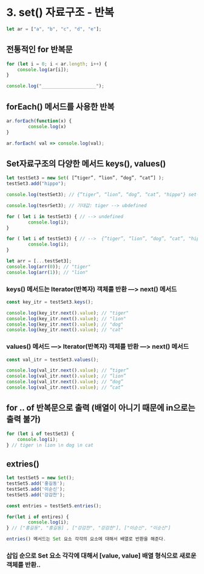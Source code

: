 # 3. set() 자료구조 - 반복

```javascript
let ar = ["a", "b", "c", "d", "e"];
```

## 전통적인 for 반복문

```javascript
for (let i = 0; i < ar.length; i++) {
    console.log(ar[i]);
}

console.log("____________________");
```

## forEach() 메서드를 사용한 반복

```javascript
ar.forEach(function(x) {
		console.log(x)
}

ar.forEach( val => console.log(val);
```

## Set자료구조의 다양한 메서드 keys(), values()

```javascript
let testSet3 = new Set( [”tiger”, “lion”, “dog”, “cat”] );
testSet3.add("hippo");

console.log(testSet3); // {”tiger”, “lion”, “dog”, “cat”, "hippo"} set객체

console.log(tesrSet3); // 기대값: tiger --> ubdefined

for ( let i in testSet3) { // --> undefined
		console.log(i);
}

for ( let i of testSet3) { // -->  {”tiger”, “lion”, “dog”, “cat”, "hippo"}
		console.log(i);
}

let arr = [...testSet3];
console.log(arr(0)); // "tiger"
console.log(arr(1)); // "lion"
```

### keys() 메서드는 Iterator(반복자) 객체를 반환 —> next() 메서드

```javascript
const key_itr = testSet3.keys();

console.log(key_itr.next().value); // "tiger"
console.log(key_itr.next().value); // "lion"
console.log(key_itr.next().value); // "dog"
console.log(key_itr.next().value); // "cat"
```

### values() 메서드 —> Iterator(반복자) 객체를 반환 —> next() 메서드

```javascript
const val_itr = testSet3.values();

console.log(val_itr.next().value); // “tiger”
console.log(val_itr.next().value); // “lion”
console.log(val_itr.next().value); // “dog”
console.log(val_itr.next().value); // “cat”
```

## for .. of 반복문으로 출력 (배열이 아니기 때문에 in으로는 출력 불가)

```javascript
for (let i of testSet3) {
    console.log(i);
} // tiger \n lion \n dog \n cat
```

## extries()

```javascript
let testSet5 = new Set();
testSet5.add('홍길동');
testSet5.add('이순신');
testSet5.add('강감찬');

const entries = testSet5.entries();

for(let i of entires) {
		console.log(i);
} // ["홍길동", "홍길동] , ["강감찬", "강감찬"], ["이순신", "이순신"]

entries() 메서드는 Set 요소 각각의 요소에 대해서 배열로 반환을 해준다.
```

### 삽입 순으로 Set 요소 각각에 대해서 [value, value] 배열 형식으로 새로운 객체를 반환..
